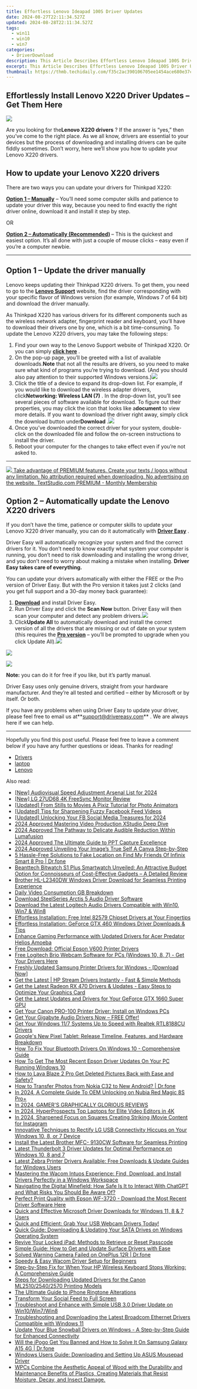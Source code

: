 ```yaml
---
title: Effortless Lenovo Ideapad 100S Driver Updates
date: 2024-08-27T22:11:34.527Z
updated: 2024-08-28T22:11:34.527Z
tags:
  - win11
  - win10
  - win7
categories:
  - DriverDownload
description: This Article Describes Effortless Lenovo Ideapad 100S Driver Updates
excerpt: This Article Describes Effortless Lenovo Ideapad 100S Driver Updates
thumbnail: https://thmb.techidaily.com/f35c2ac390106705ee1454ace680e37ced6ad5998a6f184becd562c40fd2948f.jpg
---
```


## Effortlessly Install Lenovo X220 Driver Updates – Get Them Here

![](https://images.drivereasy.com/wp-content/uploads/2019/06/image-628.png)

 Are you looking for the**Lenovo X220 drivers** ? If the answer is “yes,” then you’ve come to the right place. As we all know, drivers are essential to your devices but the process of downloading and installing drivers can be quite fiddly sometimes. Don’t worry, here we’ll show you how to update your Lenovo X220 drivers.

## How to update your Lenovo X220 drivers

There are two ways you can update your drivers for Thinkpad X220:

**[Option 1 – Manually](https://tools.techidaily.com/drivereasy/download/)**  – You’ll need some computer skills and patience to update your driver this way, because you need to find exactly the right driver online, download it and install it step by step.  

 OR  

**[Option 2 – Automatically (Recommended)](https://www.drivereasy.com/knowledge/download-lenovo-x220-drivers-quick-easy/#option2) [](https://tools.techidaily.com/drivereasy/download/)**  – This is the quickest and easiest option. It’s all done with just a couple of mouse clicks – easy even if you’re a computer newbie.

---

## Option 1 – Update the driver manually

 Lenovo keeps updating their Thinkpad X220 drivers. To get them, you need to go to the **[Lenovo Support](https://shop-links.co/link/?exclusive=1&publisher_slug=itechdaily19598&url=https%3A%2F%2Fpcsupport.lenovo.com%2Fus%2Fen%2Fproducts%2Flaptops-and-netbooks%2Fthinkpad-x-series-laptops%2Fthinkpad-x220%2Fdownloads%3FlinkTrack%3DCaps%253ABody%255FSearchProduct%26searchType%3D3%26keyWordSearch%3DX220%2520Laptop%2520%2528ThinkPad%2529)**  website, find the driver corresponding with your specific flavor of Windows version (for example, Windows 7 of 64 bit) and download the driver manually.

 As Thinkpad X220 has various drivers for its different components such as the wireless network adapter, fingerprint reader and keyboard, you’ll have to download their drivers one by one, which is a bit time-consuming. To update the Lenovo X220 drivers, you may take the following steps:

1. Find your own way to the Lenovo Support website of Thinkpad X220\. Or you can simply **[click here](https://shop-links.co/link/?exclusive=1&publisher_slug=itechdaily19598&url=https%3A%2F%2Fpcsupport.lenovo.com%2Fus%2Fen%2Fproducts%2Flaptops-and-netbooks%2Fthinkpad-x-series-laptops%2Fthinkpad-x220%2Fdownloads%3FlinkTrack%3DCaps%253ABody%255FSearchProduct%26searchType%3D3%26keyWordSearch%3DX220%2520Laptop%2520%2528ThinkPad%2529)**  .
2. On the pop-up page, you’ll be greeted with a list of available downloads.**Note** that not all the results are drivers, so you need to make sure what kind of programs you’re trying to download. (And you should also pay attention to their supported Windows versions.)![](https://images.drivereasy.com/wp-content/uploads/2019/06/image-630.png)
3. Click the title of a device to expand its drop-down list. For example, if you would like to download the wireless adapter drivers, click**Networking: Wireless LAN (7)** . In the drop-down list, you’ll see several pieces of software available for download. To figure out their properties, you may click the icon that looks like a**document** to view more details. If you want to download the driver right away, simply click the download button under**Download** .![](https://images.drivereasy.com/wp-content/uploads/2019/06/image-633.png)
4. Once you’ve downloaded the correct driver for your system, double-click on the downloaded file and follow the on-screen instructions to install the driver.
5. Reboot your computer for the changes to take effect even if you’re not asked to.

---

<!-- affiliate ads begin -->
<a href="https://secure.textstudio.com/order/checkout.php?PRODS=35633281&QTY=1&AFFILIATE=108875&CART=1"> <img src="https://secure.avangate.com/images/merchant/d6eb8222c9718486bdabce8b897380f7/products/2_premium-icon.png" border="0"> Take advantage of PREMIUM features. 
Create your texts / logos without any limitation. 
No attribution required when downloading. 
No advertising on the website. 
 TextStudio.com  PREMIUM - Monthly Membership</a>
<!-- affiliate ads end -->
## Option 2 – Automatically update the Lenovo X220 drivers

 If you don’t have the time, patience or computer skills to update your Lenovo X220 driver manually, you can do it automatically with **[Driver Easy](https://tools.techidaily.com/drivereasy/download/)**  .

 Driver Easy will automatically recognize your system and find the correct drivers for it. You don’t need to know exactly what system your computer is running, you don’t need to risk downloading and installing the wrong driver, and you don’t need to worry about making a mistake when installing. **Driver Easy takes care of everything.**

 You can update your drivers automatically with either the FREE or the Pro version of Driver Easy. But with the Pro version it takes just 2 clicks (and you get full support and a 30-day money back guarantee):

1. **[Download](https://tools.techidaily.com/drivereasy/download/)**  and install Driver Easy.
2. Run Driver Easy and click the **Scan Now** button. Driver Easy will then scan your computer and detect any problem drivers.![](https://images.drivereasy.com/wp-content/uploads/2019/06/image-439.png)
3. Click**Update All** to automatically download and install the correct version of all the drivers that are missing or out of date on your system (this requires the **[Pro version](https://tools.techidaily.com/drivereasy/download/)**  – you’ll be prompted to upgrade when you click Update All).![](https://images.drivereasy.com/wp-content/uploads/2019/06/image-629.png)
<!-- affiliate ads begin -->
<a href="https://secure.2checkout.com/order/checkout.php?PRODS=37100474&QTY=1&AFFILIATE=108875&CART=1"><img src="https://awario.com/images/pages/index/img-platform-ui-1280@1x.avif" border="0"></a>
<!-- affiliate ads end -->

<!-- affiliate ads begin -->
<a href="https://shop.mondly.com/affiliate.php?ACCOUNT=ATISTUDI&AFFILIATE=108875&PATH=https%3A%2F%2Fwww.mondly.com%3FAFFILIATE%3D108875%26RESOURCE%3D%2BEducational%2B300x600%2B"><img src="https://secure.avangate.com/images/merchant/69c418c33ec2e1a4267fa9bb77fa1428/educational-300x600.gif" border="0"></a>
<!-- affiliate ads end -->
**Note:** you can do it for free if you like, but it’s partly manual.

 Driver Easy uses only genuine drivers, straight from your hardware manufacturer. And they’re all tested and certified – either by Microsoft or by itself. Or both.

 If you have any problems when using Driver Easy to update your driver, please feel free to email us at**<support@drivereasy.com>** . We are always here if we can help.

---

 Hopefully you find this post useful. Please feel free to leave a comment below if you have any further questions or ideas. Thanks for reading!

* [Drivers](https://tools.techidaily.com/drivereasy/download/)
* [laptop](https://tools.techidaily.com/drivereasy/download/)
* [Lenovo](https://tools.techidaily.com/drivereasy/download/)

<ins class="adsbygoogle"
     style="display:block"
     data-ad-format="autorelaxed"
     data-ad-client="ca-pub-7571918770474297"
     data-ad-slot="1223367746"></ins>



<ins class="adsbygoogle"
     style="display:block"
     data-ad-client="ca-pub-7571918770474297"
     data-ad-slot="8358498916"
     data-ad-format="auto"
     data-full-width-responsive="true"></ins>

<span class="atpl-alsoreadstyle">Also read:</span>
<div><ul>
<li><a href="https://fox-direct.techidaily.com/new-audiovisual-speed-adjustment-arsenal-list-for-2024/"><u>[New] Audiovisual Speed Adjustment Arsenal List for 2024</u></a></li>
<li><a href="https://extra-guidance.techidaily.com/new-lg-27ud68-4k-freesync-monitor-review/"><u>[New] LG 27UD68 4K FreeSync Monitor Review</u></a></li>
<li><a href="https://some-knowledge.techidaily.com/updated-from-stills-to-movies-a-pixiz-tutorial-for-photo-animators/"><u>[Updated] From Stills to Movies  A Pixiz Tutorial for Photo Animators</u></a></li>
<li><a href="https://facebook-video-content.techidaily.com/updated-tips-for-sharpening-fuzzy-facebook-feed-videos/"><u>[Updated] Tips for Sharpening Fuzzy Facebook Feed Videos</u></a></li>
<li><a href="https://facebook-video-content.techidaily.com/updated-unlocking-your-fb-social-media-treasures-for-2024/"><u>[Updated] Unlocking Your FB Social Media Treasures for 2024</u></a></li>
<li><a href="https://extra-guidance.techidaily.com/2024-approved-mastering-video-production-xstudio-deep-dive/"><u>2024 Approved  Mastering Video Production  XStudio Deep Dive</u></a></li>
<li><a href="https://some-skills.techidaily.com/2024-approved-the-pathway-to-delicate-audible-reduction-within-lumafusion/"><u>2024 Approved  The Pathway to Delicate Audible Reduction Within Lumafusion</u></a></li>
<li><a href="https://digital-screen-recording.techidaily.com/2024-approved-the-ultimate-guide-to-ppt-capture-excellence/"><u>2024 Approved  The Ultimate Guide to PPT Capture Excellence</u></a></li>
<li><a href="https://fox-cloud.techidaily.com/2024-approved-unveiling-your-images-true-self-a-canva-step-by-step/"><u>2024 Approved  Unveiling Your Image’s True Self  A Canva Step-by-Step</u></a></li>
<li><a href="https://location-fake.techidaily.com/5-hassle-free-solutions-to-fake-location-on-find-my-friends-of-infinix-smart-8-pro-drfone-by-drfone-virtual-android/"><u>5 Hassle-Free Solutions to Fake Location on Find My Friends Of Infinix Smart 8 Pro | Dr.fone</u></a></li>
<li><a href="https://extra-approaches.techidaily.com/beanttech-bitwatch-s1-plus-smartwatch-unveiled-an-attractive-budget-option-for-connoisseurs-of-cost-effective-gadgets-a-detailed-review/"><u>Beanttech Bitwatch S1 Plus Smartwatch Unveiled: An Attractive Budget Option for Connoisseurs of Cost-Effective Gadgets – A Detailed Review</u></a></li>
<li><a href="https://driver-download.techidaily.com/brother-hl-l2340dw-windows-driver-download-for-seamless-printing-experience/"><u>Brother HL-L2340DW Windows Driver Download for Seamless Printing Experience</u></a></li>
<li><a href="https://extra-resources.techidaily.com/daily-video-consumption-gb-breakdown/"><u>Daily Video Consumption  GB Breakdown</u></a></li>
<li><a href="https://driver-download.techidaily.com/download-steelseries-arctis-5-audio-driver-software/"><u>Download SteelSeries Arctis 5 Audio Driver Software</u></a></li>
<li><a href="https://driver-download.techidaily.com/download-the-latest-logitech-audio-drivers-compatible-with-win10-win7-and-win8/"><u>Download the Latest Logitech Audio Drivers Compatible with Win10, Win7 & Win8</u></a></li>
<li><a href="https://driver-download.techidaily.com/effortless-installation-free-intel-82579-chipset-drivers-at-your-fingertips/"><u>Effortless Installation: Free Intel 82579 Chipset Drivers at Your Fingertips</u></a></li>
<li><a href="https://driver-download.techidaily.com/effortless-installation-geforce-gtx-460-windows-driver-downloads-and-tips/"><u>Effortless Installation: GeForce GTX 460 Windows Driver Downloads & Tips</u></a></li>
<li><a href="https://driver-download.techidaily.com/enhance-gaming-performance-with-updated-drivers-for-acer-predator-helios-amoeba/"><u>Enhance Gaming Performance with Updated Drivers for Acer Predator Helios Amoeba</u></a></li>
<li><a href="https://driver-download.techidaily.com/free-download-official-epson-v600-printer-drivers/"><u>Free Download: Official Epson V600 Printer Drivers</u></a></li>
<li><a href="https://driver-download.techidaily.com/free-logitech-brio-webcam-software-for-pcs-windows-10-8-7-get-your-drivers-here/"><u>Free Logitech Brio Webcam Software for PCs (Windows 10, 8, 7) - Get Your Drivers Here</u></a></li>
<li><a href="https://driver-download.techidaily.com/freshly-updated-samsung-printer-drivers-for-windows-download-now/"><u>Freshly Updated Samsung Printer Drivers for Windows - [Download Now]</u></a></li>
<li><a href="https://driver-download.techidaily.com/get-the-latest-hp-stream-drivers-instantly-fast-and-simple-methods/"><u>Get the Latest | HP Stream Drivers Instantly - Fast & Simple Methods</u></a></li>
<li><a href="https://driver-download.techidaily.com/get-the-latest-radeon-rx-470-drivers-and-updates-easy-steps-to-optimize-your-graphics-card/"><u>Get the Latest Radeon RX 470 Drivers & Updates - Easy Steps to Optimize Your Graphics Card</u></a></li>
<li><a href="https://driver-download.techidaily.com/get-the-latest-updates-and-drivers-for-your-geforce-gtx-1660-super-gpu/"><u>Get the Latest Updates and Drivers for Your GeForce GTX 1660 Super GPU</u></a></li>
<li><a href="https://driver-download.techidaily.com/get-your-canon-pro-100-printer-driver-install-on-windows-pcs/"><u>Get Your Canon PRO-100 Printer Driver: Install on Windows PCs</u></a></li>
<li><a href="https://driver-download.techidaily.com/get-your-gigabyte-audio-drivers-now-free-offer/"><u>Get Your Gigabyte Audio Drivers Now – FREE Offer!</u></a></li>
<li><a href="https://driver-download.techidaily.com/get-your-windows-117-systems-up-to-speed-with-realtek-rtl8188cu-drivers/"><u>Get Your Windows 11/7 Systems Up to Speed with Realtek RTL8188CU Drivers</u></a></li>
<li><a href="https://tech-recovery.techidaily.com/googles-new-pixel-tablet-release-timeline-features-and-hardware-breakdown/"><u>Google's New Pixel Tablet: Release Timeline, Features, and Hardware Breakdown</u></a></li>
<li><a href="https://driver-download.techidaily.com/how-to-fix-your-bluetooth-drivers-on-windows-10-comprehensive-guide/"><u>How To Fix Your Bluetooth Drivers On Windows 10 - Comprehensive Guide</u></a></li>
<li><a href="https://driver-download.techidaily.com/how-to-get-the-most-recent-epson-driver-updates-on-your-pc-running-windows-10/"><u>How To Get The Most Recent Epson Driver Updates On Your PC Running Windows 10</u></a></li>
<li><a href="https://blog-min.techidaily.com/how-to-lava-blaze-2-pro-get-deleted-pictures-back-with-ease-and-safety-by-fonelab-android-recover-pictures/"><u>How to Lava Blaze 2 Pro Get Deleted Pictures Back with Ease and Safety?</u></a></li>
<li><a href="https://android-transfer.techidaily.com/how-to-transfer-photos-from-nokia-c32-to-new-android-drfone-by-drfone-transfer-from-android-transfer-from-android/"><u>How to Transfer Photos from Nokia C32 to New Android? | Dr.fone</u></a></li>
<li><a href="https://easy-unlock-android.techidaily.com/in-2024-a-complete-guide-to-oem-unlocking-on-nubia-red-magic-8s-proplus-by-drfone-android/"><u>In 2024, A Complete Guide To OEM Unlocking on Nubia Red Magic 8S Pro+</u></a></li>
<li><a href="https://some-techniques.techidaily.com/in-2024-gamers-graphically-glorious-reviews/"><u>In 2024, GAMER'S GRAPHICALLY GLORIOUS REVIEWS</u></a></li>
<li><a href="https://fox-blue.techidaily.com/in-2024-hyperprospects-top-laptops-for-elite-video-editors-in-4k/"><u>In 2024, HyperProspects  Top Laptops for Elite Video Editors in 4K</u></a></li>
<li><a href="https://instagram-clips.techidaily.com/in-2024-sharpened-focus-on-squares-creating-striking-imovie-content-for-instagram/"><u>In 2024, Sharpened Focus on Squares  Creating Striking iMovie Content for Instagram</u></a></li>
<li><a href="https://driver-download.techidaily.com/innovative-techniques-to-rectify-lg-usb-connectivity-hiccups-on-your-windows-10-8-or-7-device/"><u>Innovative Techniques to Rectify LG USB Connectivity Hiccups on Your Windows 10, 8, or 7 Device</u></a></li>
<li><a href="https://driver-download.techidaily.com/install-the-latest-brother-mfc-9130cw-software-for-seamless-printing/"><u>Install the Latest Brother MFC- 9130CW Software for Seamless Printing</u></a></li>
<li><a href="https://driver-download.techidaily.com/latest-thunderbolt-3-driver-updates-for-optimal-performance-on-windows-10-8-and-7/"><u>Latest Thunderbolt 3 Driver Updates for Optimal Performance on Windows 10, 8 and 7</u></a></li>
<li><a href="https://driver-download.techidaily.com/latest-zebra-printer-drivers-available-free-downloads-and-update-guides-for-windows-users/"><u>Latest Zebra Printer Drivers Available: Free Downloads & Update Guides for Windows Users</u></a></li>
<li><a href="https://driver-download.techidaily.com/mastering-the-wacom-intuos-experience-find-download-and-install-drivers-perfectly-in-a-windows-workspace/"><u>Mastering the Wacom Intuos Experience: Find, Download, and Install Drivers Perfectly in a Windows Workspace</u></a></li>
<li><a href="https://tech-haven.techidaily.com/navigating-the-digital-minefield-how-safe-is-it-to-interact-with-chatgpt-and-what-risks-you-should-be-aware-of/"><u>Navigating the Digital Minefield: How Safe Is It to Interact With ChatGPT and What Risks You Should Be Aware Of?</u></a></li>
<li><a href="https://driver-download.techidaily.com/perfect-print-quality-with-epson-wf-3720-download-the-most-recent-driver-software-here/"><u>Perfect Print Quality with Epson WF-3720 - Download the Most Recent Driver Software Here</u></a></li>
<li><a href="https://driver-download.techidaily.com/quick-and-effective-microsoft-driver-downloads-for-windows-11-8-and-7-users/"><u>Quick and Effective Microsoft Driver Downloads for Windows 11, 8 & 7 Users</u></a></li>
<li><a href="https://driver-download.techidaily.com/1722968572964-quick-and-efficient-grab-your-usb-webcam-drivers-today/"><u>Quick and Efficient: Grab Your USB Webcam Drivers Today!</u></a></li>
<li><a href="https://driver-download.techidaily.com/quick-guide-downloading-and-updating-your-sata-drives-on-windows-operating-system/"><u>Quick Guide: Downloading & Updating Your SATA Drives on Windows Operating System</u></a></li>
<li><a href="https://tech-recovery.techidaily.com/revive-your-locked-ipad-methods-to-retrieve-or-reset-passcode/"><u>Revive Your Locked iPad: Methods to Retrieve or Reset Passcode</u></a></li>
<li><a href="https://driver-download.techidaily.com/simple-guide-how-to-get-and-update-surface-drivers-with-ease/"><u>Simple Guide: How to Get and Update Surface Drivers with Ease</u></a></li>
<li><a href="https://howto.techidaily.com/solved-warning-camera-failed-on-oneplus-12r-drfone-by-drfone-fix-android-problems-fix-android-problems/"><u>Solved Warning Camera Failed on OnePlus 12R | Dr.fone</u></a></li>
<li><a href="https://driver-download.techidaily.com/speedy-and-easy-wacom-driver-setup-for-beginners/"><u>Speedy & Easy Wacom Driver Setup for Beginners</u></a></li>
<li><a href="https://driver-error.techidaily.com/step-by-step-fix-for-when-your-hp-wireless-keyboard-stops-working-a-comprehensive-guide/"><u>Step-by-Step Fix for When Your HP Wireless Keyboard Stops Working: A Comprehensive Guide</u></a></li>
<li><a href="https://driver-download.techidaily.com/steps-for-downloading-updated-drivers-for-the-canon-ml251025402570-printing-models/"><u>Steps for Downloading Updated Drivers for the Canon ML2510/2540/2570 Printing Models</u></a></li>
<li><a href="https://vp-tips.techidaily.com/the-ultimate-guide-to-iphone-ringtone-alterations/"><u>The Ultimate Guide to iPhone Ringtone Alterations</u></a></li>
<li><a href="https://facebook-video-content.techidaily.com/transform-your-social-feed-to-full-screen/"><u>Transform Your Social Feed to Full Screen</u></a></li>
<li><a href="https://driver-download.techidaily.com/troubleshoot-and-enhance-with-simple-usb-30-driver-update-on-win10win7win8/"><u>Troubleshoot and Enhance with Simple USB 3.0 Driver Update on Win10/Win7/Win8</u></a></li>
<li><a href="https://driver-download.techidaily.com/troubleshooting-and-downloading-the-latest-broadcom-ethernet-drivers-compatible-with-windows-11/"><u>Troubleshooting and Downloading the Latest Broadcom Ethernet Drivers Compatible with Windows 11</u></a></li>
<li><a href="https://driver-download.techidaily.com/update-your-blue-snowball-drivers-on-windows-a-step-by-step-guide-for-enhanced-connectivity/"><u>Update Your Blue Snowball Drivers on Windows - A Step-by-Step Guide for Enhanced Connectivity</u></a></li>
<li><a href="https://fake-location.techidaily.com/will-the-ipogo-get-you-banned-and-how-to-solve-it-on-samsung-galaxy-a15-4g-drfone-by-drfone-virtual-android/"><u>Will the iPogo Get You Banned and How to Solve It On Samsung Galaxy A15 4G | Dr.fone</u></a></li>
<li><a href="https://driver-download.techidaily.com/windows-users-guide-downloading-and-setting-up-asus-mousepad-driver/"><u>Windows Users Guide: Downloading and Setting Up ASUS Mousepad Driver</u></a></li>
<li><a href="https://driver-download.techidaily.com/wpcs-combine-the-aesthetic-appeal-of-wood-with-the-durability-and-maintenance-benefits-of-plastics-creating-materials-that-resist-moisture-decay-and-insect-280/"><u>WPCs Combine the Aesthetic Appeal of Wood with the Durability and Maintenance Benefits of Plastics, Creating Materials that Resist Moisture, Decay, and Insect Damage.</u></a></li>
</ul></div>
